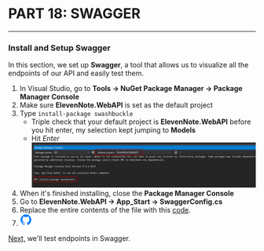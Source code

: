 # PART 18: SWAGGER
---
### Install and Setup Swagger
In this section, we set up **Swagger**, a tool that allows us to visualize all the endpoints of our API and easily test them.

1. In Visual Studio, go to **Tools -> NuGet Package Manager -> Package Manager Console**
2. Make sure **ElevenNote.WebAPI** is set as the default project
3. Type `install-package swashbuckle`
   * Triple check that your default project is **ElevenNote.WebAPI** before you hit enter, my selection kept jumping to **Models**
   * Hit *Enter*
![Swashbuckle](../assets/18.0-A.png)
4. When it's finished installing, close the **Package Manager Console**
5. Go to **ElevenNote.WebAPI -> App_Start -> SwaggerConfig.cs**
6. Replace the entire contents of the file with this [code](18.0a-SwaggerConfig.md).
7. ![Git](../assets/devicons_github_badge.png)

[Next,](18.1-TestWithSwagger.md) we'll test endpoints in Swagger.

